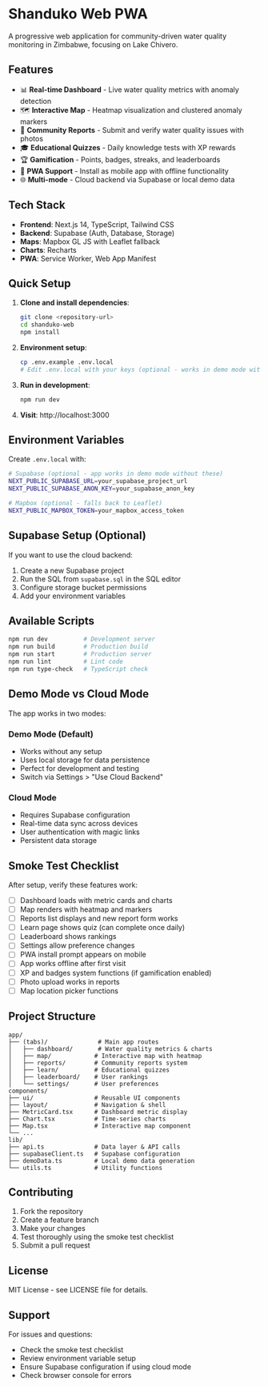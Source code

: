 # Shanduko Web PWA

A progressive web application for community-driven water quality monitoring in Zimbabwe, focusing on Lake Chivero.

## Features

- 📊 **Real-time Dashboard** - Live water quality metrics with anomaly detection
- 🗺️ **Interactive Map** - Heatmap visualization and clustered anomaly markers
- 📝 **Community Reports** - Submit and verify water quality issues with photos
- 🎓 **Educational Quizzes** - Daily knowledge tests with XP rewards
- 🏆 **Gamification** - Points, badges, streaks, and leaderboards
- 📱 **PWA Support** - Install as mobile app with offline functionality
- 🌐 **Multi-mode** - Cloud backend via Supabase or local demo data

## Tech Stack

- **Frontend**: Next.js 14, TypeScript, Tailwind CSS
- **Backend**: Supabase (Auth, Database, Storage)
- **Maps**: Mapbox GL JS with Leaflet fallback
- **Charts**: Recharts
- **PWA**: Service Worker, Web App Manifest

## Quick Setup

1. **Clone and install dependencies**:
   ```bash
   git clone <repository-url>
   cd shanduko-web
   npm install
   ```

2. **Environment setup**:
   ```bash
   cp .env.example .env.local
   # Edit .env.local with your keys (optional - works in demo mode without)
   ```

3. **Run in development**:
   ```bash
   npm run dev
   ```

4. **Visit**: http://localhost:3000

## Environment Variables

Create `.env.local` with:

```bash
# Supabase (optional - app works in demo mode without these)
NEXT_PUBLIC_SUPABASE_URL=your_supabase_project_url
NEXT_PUBLIC_SUPABASE_ANON_KEY=your_supabase_anon_key

# Mapbox (optional - falls back to Leaflet)
NEXT_PUBLIC_MAPBOX_TOKEN=your_mapbox_access_token
```

## Supabase Setup (Optional)

If you want to use the cloud backend:

1. Create a new Supabase project
2. Run the SQL from `supabase.sql` in the SQL editor
3. Configure storage bucket permissions
4. Add your environment variables

## Available Scripts

```bash
npm run dev          # Development server
npm run build        # Production build
npm run start        # Production server
npm run lint         # Lint code
npm run type-check   # TypeScript check
```

## Demo Mode vs Cloud Mode

The app works in two modes:

### Demo Mode (Default)
- Works without any setup
- Uses local storage for data persistence
- Perfect for development and testing
- Switch via Settings > "Use Cloud Backend"

### Cloud Mode
- Requires Supabase configuration
- Real-time data sync across devices
- User authentication with magic links
- Persistent data storage

## Smoke Test Checklist

After setup, verify these features work:

- [ ] Dashboard loads with metric cards and charts
- [ ] Map renders with heatmap and markers
- [ ] Reports list displays and new report form works
- [ ] Learn page shows quiz (can complete once daily)
- [ ] Leaderboard shows rankings
- [ ] Settings allow preference changes
- [ ] PWA install prompt appears on mobile
- [ ] App works offline after first visit
- [ ] XP and badges system functions (if gamification enabled)
- [ ] Photo upload works in reports
- [ ] Map location picker functions

## Project Structure

```
app/
├── (tabs)/              # Main app routes
│   ├── dashboard/       # Water quality metrics & charts
│   ├── map/            # Interactive map with heatmap
│   ├── reports/        # Community reports system
│   ├── learn/          # Educational quizzes
│   ├── leaderboard/    # User rankings
│   └── settings/       # User preferences
components/
├── ui/                 # Reusable UI components
├── layout/             # Navigation & shell
├── MetricCard.tsx      # Dashboard metric display
├── Chart.tsx           # Time-series charts
├── Map.tsx             # Interactive map component
└── ...
lib/
├── api.ts              # Data layer & API calls
├── supabaseClient.ts   # Supabase configuration
├── demoData.ts         # Local demo data generation
└── utils.ts            # Utility functions
```

## Contributing

1. Fork the repository
2. Create a feature branch
3. Make your changes
4. Test thoroughly using the smoke test checklist
5. Submit a pull request

## License

MIT License - see LICENSE file for details.

## Support

For issues and questions:
- Check the smoke test checklist
- Review environment variable setup
- Ensure Supabase configuration if using cloud mode
- Check browser console for errors
